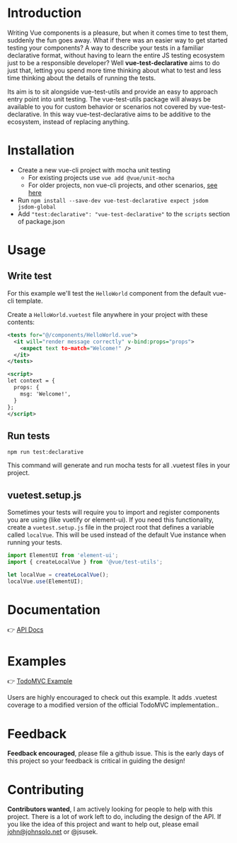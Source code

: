 # Introduction

Writing Vue components is a pleasure, but when it comes time to test them, suddenly the fun goes away. What if there was an easier way to get started testing your components? A way to describe your tests in a familiar declarative format, without having to learn the entire JS testing ecosystem just to be a responsible developer? Well **vue-test-declarative** aims to do just that, letting you spend more time thinking about what to test and less time thinking about the details of running the tests.

Its aim is to sit alongside vue-test-utils and provide an easy to approach entry point into unit testing. The vue-test-utils package will always be available to you for custom behavior or scenarios not covered by vue-test-declarative. In this way vue-test-declarative aims to be additive to the ecosystem, instead of replacing anything.

# Installation

* Create a new vue-cli project with mocha unit testing
  * For existing projects use `vue add @vue/unit-mocha`
  * For older projects, non vue-cli projects, and other scenarios, [see here](https://github.com/johnsusek/vue-test-declarative/blob/master/docs/Install.md)
* Run `npm install --save-dev vue-test-declarative expect jsdom jsdom-global`
* Add `"test:declarative": "vue-test-declarative"` to the `scripts` section of package.json

# Usage


## Write test
For this example we'll test the `HelloWorld` component from the default vue-cli template. 

Create a `HelloWorld.vuetest` file anywhere in your project with these contents:

```xml
<tests for="@/components/HelloWorld.vue">
  <it will="render message correctly" v-bind:props="props">
    <expect text to-match="Welcome!" />
  </it>
</tests>

<script>
let context = {
  props: {
    msg: 'Welcome!',
  }
};
</script>
```

## Run tests

`npm run test:declarative`

This command will generate and run mocha tests for all .vuetest files in your project.

## vuetest.setup.js

Sometimes your tests will require you to import and register components you are using (like vuetify or element-ui). If you need this functionality, create a `vuetest.setup.js` file in the project root that defines a variable called `localVue`. This will be used instead of the default Vue instance when running your tests.

```javascript
import ElementUI from 'element-ui';
import { createLocalVue } from '@vue/test-utils';

let localVue = createLocalVue();
localVue.use(ElementUI);
```

# Documentation

👉 [API Docs](https://github.com/johnsusek/vue-test-declarative/blob/master/docs/API.md)

# Examples

👉 [TodoMVC Example](https://github.com/johnsusek/vue-test-declarative-todomvc)

Users are highly encouraged to check out this example. It adds .vuetest coverage to a modified version of the official TodoMVC implementation.. 

# Feedback

**Feedback encouraged**, please file a github issue. This is the early days of this project so your feedback is critical in guiding the design!

# Contributing

**Contributors wanted**, I am actively looking for people to help with this project. There is a lot of work left to do, including the design of the API. If you like the idea of this project and want to help out, please email john@johnsolo.net or @jsusek. 

